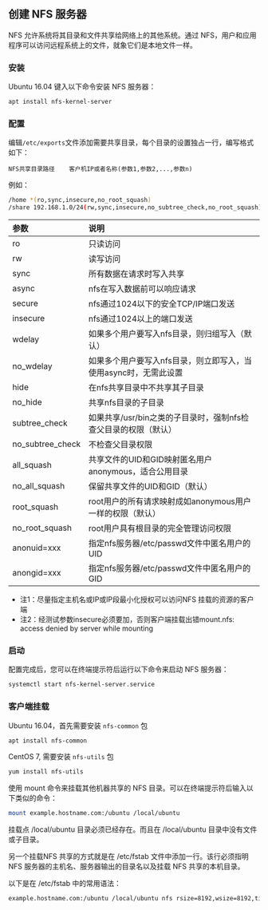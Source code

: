 ## 创建 NFS 服务器

NFS 允许系统将其目录和文件共享给网络上的其他系统。通过 NFS，用户和应用程序可以访问远程系统上的文件，就象它们是本地文件一样。

### 安装
Ubuntu 16.04 键入以下命令安装 NFS 服务器：

``` bash
apt install nfs-kernel-server
```

### 配置
编辑`/etc/exports`文件添加需要共享目录，每个目录的设置独占一行，编写格式如下：

`NFS共享目录路径    客户机IP或者名称(参数1,参数2,...,参数n)`

例如：

``` bash
/home *(ro,sync,insecure,no_root_squash)
/share 192.168.1.0/24(rw,sync,insecure,no_subtree_check,no_root_squash)
```
| 参数 | 说明 |
| :- | :- |
| ro | 只读访问 |
| rw | 读写访问 |
| sync | 所有数据在请求时写入共享 |
| async | nfs在写入数据前可以响应请求 |
| secure | nfs通过1024以下的安全TCP/IP端口发送 |
| insecure | nfs通过1024以上的端口发送 |
| wdelay | 如果多个用户要写入nfs目录，则归组写入（默认） |
| no_wdelay | 如果多个用户要写入nfs目录，则立即写入，当使用async时，无需此设置 |
| hide | 在nfs共享目录中不共享其子目录 |
| no_hide | 共享nfs目录的子目录 |
| subtree_check | 如果共享/usr/bin之类的子目录时，强制nfs检查父目录的权限（默认） |
| no_subtree_check | 不检查父目录权限 |
| all_squash | 共享文件的UID和GID映射匿名用户anonymous，适合公用目录 |
| no_all_squash | 保留共享文件的UID和GID（默认） |
| root_squash | root用户的所有请求映射成如anonymous用户一样的权限（默认） |
| no_root_squash | root用户具有根目录的完全管理访问权限 |
| anonuid=xxx | 指定nfs服务器/etc/passwd文件中匿名用户的UID |
| anongid=xxx | 指定nfs服务器/etc/passwd文件中匿名用户的GID |

+ 注1：尽量指定主机名或IP或IP段最小化授权可以访问NFS 挂载的资源的客户端
+ 注2：经测试参数insecure必须要加，否则客户端挂载出错mount.nfs: access denied by server while mounting

### 启动

配置完成后，您可以在终端提示符后运行以下命令来启动 NFS 服务器：

``` bash
systemctl start nfs-kernel-server.service
```

### 客户端挂载

Ubuntu 16.04，首先需要安装 `nfs-common` 包

``` bash
apt install nfs-common
```
CentOS 7, 需要安装 `nfs-utils` 包

``` bash
yum install nfs-utils
```

使用 mount 命令来挂载其他机器共享的 NFS 目录。可以在终端提示符后输入以下类似的命令：

``` bash
mount example.hostname.com:/ubuntu /local/ubuntu
```
挂载点 /local/ubuntu 目录必须已经存在。而且在 /local/ubuntu 目录中没有文件或子目录。

另一个挂载NFS 共享的方式就是在 /etc/fstab 文件中添加一行。该行必须指明 NFS 服务器的主机名、服务器输出的目录名以及挂载 NFS 共享的本机目录。

以下是在 /etc/fstab 中的常用语法：

``` bash
example.hostname.com:/ubuntu /local/ubuntu nfs rsize=8192,wsize=8192,timeo=14,intr
```
